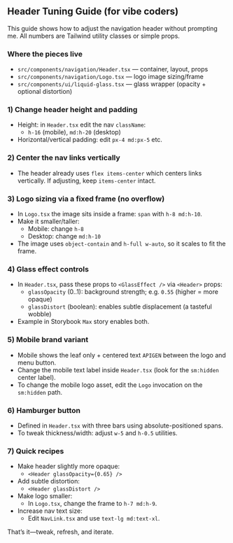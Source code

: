 ## Header Tuning Guide (for vibe coders)

This guide shows how to adjust the navigation header without prompting me. All numbers are Tailwind utility classes or simple props.

### Where the pieces live
- `src/components/navigation/Header.tsx` — container, layout, props
- `src/components/navigation/Logo.tsx` — logo image sizing/frame
- `src/components/ui/liquid-glass.tsx` — glass wrapper (opacity + optional distortion)

### 1) Change header height and padding
- Height: in `Header.tsx` edit the nav `className`:
  - `h-16` (mobile), `md:h-20` (desktop)
- Horizontal/vertical padding: edit `px-4 md:px-5` etc.

### 2) Center the nav links vertically
- The header already uses `flex items-center` which centers links vertically. If adjusting, keep `items-center` intact.

### 3) Logo sizing via a fixed frame (no overflow)
- In `Logo.tsx` the image sits inside a frame: `span` with `h-8 md:h-10`.
- Make it smaller/taller:
  - Mobile: change `h-8`
  - Desktop: change `md:h-10`
- The image uses `object-contain` and `h-full w-auto`, so it scales to fit the frame.

### 4) Glass effect controls
- In `Header.tsx`, pass these props to `<GlassEffect />` via `<Header>` props:
  - `glassOpacity` (0..1): background strength; e.g. `0.55` (higher = more opaque)
  - `glassDistort` (boolean): enables subtle displacement (a tasteful wobble)
- Example in Storybook `Max` story enables both.

### 5) Mobile brand variant
- Mobile shows the leaf only + centered text `APIGEN` between the logo and menu button.
- Change the mobile text label inside `Header.tsx` (look for the `sm:hidden` center label).
- To change the mobile logo asset, edit the `Logo` invocation on the `sm:hidden` path.

### 6) Hamburger button
- Defined in `Header.tsx` with three bars using absolute-positioned spans.
- To tweak thickness/width: adjust `w-5` and `h-0.5` utilities.

### 7) Quick recipes
- Make header slightly more opaque:
  - `<Header glassOpacity={0.65} />`
- Add subtle distortion:
  - `<Header glassDistort />`
- Make logo smaller:
  - In `Logo.tsx`, change the frame to `h-7 md:h-9`.
- Increase nav text size:
  - Edit `NavLink.tsx` and use `text-lg md:text-xl`.

That’s it—tweak, refresh, and iterate.


